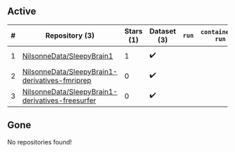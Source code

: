 ## Active
| # | Repository (3) | Stars (1) | Dataset (3) | `run` | `containers-run` | Last Modified |
| --- | --- | --- | --- | --- | --- | --- |
| 1 | [NilsonneData/SleepyBrain1](https://github.com/NilsonneData/SleepyBrain1) | 1 | :heavy_check_mark: |  |  | 2022-10-04 20:53:43+00:00 |
| 2 | [NilsonneData/SleepyBrain1-derivatives-fmriprep](https://github.com/NilsonneData/SleepyBrain1-derivatives-fmriprep) | 0 | :heavy_check_mark: |  |  | 2022-08-12 19:05:53+00:00 |
| 3 | [NilsonneData/SleepyBrain1-derivatives-freesurfer](https://github.com/NilsonneData/SleepyBrain1-derivatives-freesurfer) | 0 | :heavy_check_mark: |  |  | 2022-08-12 19:07:58+00:00 |

## Gone
No repositories found!
